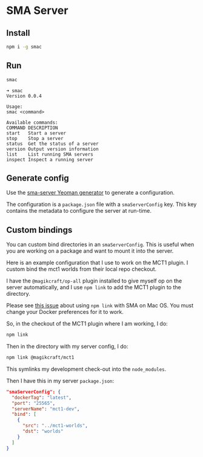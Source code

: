 # SMA Server

## Install

```bash
npm i -g smac
```

## Run

```bash
smac
```

```
➜ smac
Version 0.0.4

Usage:
smac <command>

Available commands:
COMMAND DESCRIPTION
start   Start a server
stop    Stop a server
status  Get the status of a server
version Output version information
list    List running SMA servers
inspect Inspect a running server
```

## Generate config

Use the [sma-server Yeoman generator](https://github.com/Magikcraft/generator-sma-server) to generate a configuration.

The configuration is a `package.json` file with a `smaServerConfig` key. This key contains the metadata to configure the server at run-time.

## Custom bindings

You can custom bind directories in an `smaServerConfig`. This is useful when you are working on a package and want to mount it into the server.

Here is an example configuration that I use to work on the MCT1 plugin. I custom bind the mct1 worlds from their local repo checkout.

I have the `@magikcraft/op-all` plugin installed to give myself op on the server automatically, and I use `npm link` to add the MCT1 plugin to the directory.

Please see [this issue](https://github.com/Magikcraft/scriptcraft-sma/issues/1) about using `npm link` with SMA on Mac OS. You must change your Docker preferences for it to work.

So, in the checkout of the MCT1 plugin where I am working, I do:

```bash
npm link
```

Then in the directory with my server config, I do:

```bash
npm link @magikcraft/mct1
```

This symlinks my development check-out into the `node_modules`.

Then I have this in my server `package.json`:

```json
"smaServerConfig": {
  "dockerTag": "latest",
  "port": "25565",
  "serverName": "mct1-dev",
  "bind": [
    {
      "src": "../mct1-worlds",
      "dst": "worlds"
    }
  ]
}
```
